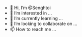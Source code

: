 - 👋 Hi, I’m @Senghtoi
- 👀 I’m interested in ...
- 🌱 I’m currently learning ...
- 💞️ I’m looking to collaborate on ...
- 📫 How to reach me ...

<!---
Senghtoi/Senghtoi is a ✨ special ✨ repository because its `README.md` (this file) appears on your GitHub profile.
You can click the Preview link to take a look at your changes.
--->
